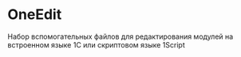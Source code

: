 # OneEdit
Набор вспомогательных файлов для редактирования модулей на встроенном языке 1С или скриптовом языке 1Script
